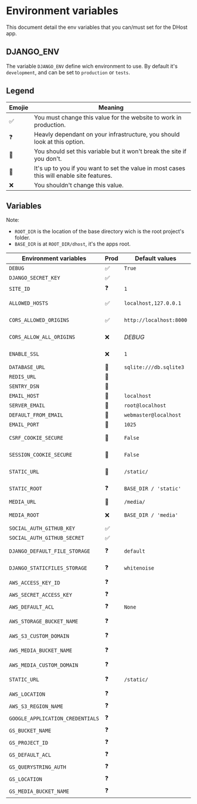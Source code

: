 # Environment variables

This document detail the env variables that you can/must set for the DHost app.

## DJANGO_ENV

The variable `DJANGO_ENV` define wich environment to use. By default it's `development`, and can be set to `production` or `tests`.

## Legend

| Emojie | Meaning                                                                                   |
| ------ | ----------------------------------------------------------------------------------------- |
| ✅     | You must change this value for the website to work in production.                         |
| ❓     | Heavly dependant on your infrastructure, you should look at this option.                  |
| 🍪     | You should set this variable but it won't break the site if you don't.                    |
| 🤷     | It's up to you if you want to set the value in most cases this will enable site features. |
| ❌     | You shouldn't change this value.                                                          |

## Variables

Note:

* `ROOT_DIR` is the location of the base directory wich is the root project's folder.
* `BASE_DIR` is at `ROOT_DIR/dhost`, it's the apps root.

| Environment variables            | Prod | Default values          | Descriptions                                                                                                                                                                |
| ---------------------------      | ---- | ----------------------- | --------------------------------------------------------------------------------------------------------------------------------------------------------------------------- |
| `DEBUG`                          | ✅   | `True`                  | Set to `False` for production, more infos [here](https://docs.djangoproject.com/en/3.1/ref/settings/#debug).                                                                |
| `DJANGO_SECRET_KEY`              | ✅   |                         | Your website secret key, more infos [here](https://docs.djangoproject.com/en/3.1/ref/settings/#secret-key).                                                                 |
| `SITE_ID`                        | ❓   | `1`                     | More infos [here](https://docs.djangoproject.com/en/3.1/ref/settings/#site-id).                                                                                             |
| `ALLOWED_HOSTS`                  | ✅   | `localhost,127.0.0.1`   | A list of strings representing the host/domain names that this Django site can serve. More infos [here](https://docs.djangoproject.com/en/3.1/ref/settings/#allowed-hosts). |
| `CORS_ALLOWED_ORIGINS`           | ✅   | `http://localhost:8000` | A list of strings representing the CORS allowed hosts. More infos [here](https://github.com/adamchainz/django-cors-headers).                                                |
| `CORS_ALLOW_ALL_ORIGINS`         | ❌   | _DEBUG_                 | Set allowed hosts to `*`, by default it take the value of `DEBUG`.                                                                                                          |
| `ENABLE_SSL`                     | ❌   | `1`                     | Enable all SSL (redirect, cookie), enabled by default in production only.                                                                                                   |
| `DATABASE_URL`                   | 🍪   | `sqlite:///db.sqlite3`  | The database URL, more infos [here](https://github.com/jacobian/dj-database-url#url-schema).                                                                                |
| `REDIS_URL`                      | 🍪   |                         | The URL to the Redis server.                                                                                                                                                |
| `SENTRY_DSN`                     | 🍪   |                         | The Sentry DSN URL, more infos [here](https://sentry.io/welcome/).                                                                                                          |
| `EMAIL_HOST`                     | 🍪   | `localhost`             | The host to use for sending email. More infos [here](https://docs.djangoproject.com/en/3.1/ref/settings/#email-host).                                                       |
| `SERVER_EMAIL`                   | 🍪   | `root@localhost`        | More infos [here](https://docs.djangoproject.com/en/3.1/ref/settings/#server-email).                                                                                        |
| `DEFAULT_FROM_EMAIL`             | 🍪   | `webmaster@localhost`   | More infos [here](https://docs.djangoproject.com/en/3.1/ref/settings/#default-from-email).                                                                                  |
| `EMAIL_PORT`                     | 🍪   | `1025`                  | More infos [here](https://docs.djangoproject.com/en/3.1/ref/settings/#email-port).                                                                                          |
| `CSRF_COOKIE_SECURE`             | 🍪   | `False`                 | Whether to use a secure cookie for the CSRF cookie. More infos [here](https://docs.djangoproject.com/en/3.1/ref/settings/#csrf-cookie-secure).                              |
| `SESSION_COOKIE_SECURE`          | 🍪   | `False`                 | Whether to use a secure cookie for the session cookie. More infos [here](https://docs.djangoproject.com/en/3.1/ref/settings/#session-cookie-secure).                        |
| `STATIC_URL`                     | 🍪   | `/static/`              | URL to use when referring to static files. More infos [here](https://docs.djangoproject.com/en/3.1/ref/settings/#static-url).                                               |
| `STATIC_ROOT`                    | ❓   | `BASE_DIR / 'static'`   | The absolute path to the directory where collectstatic will collect static files. More infos [here](https://docs.djangoproject.com/en/3.1/ref/settings/#static-root).       |
| `MEDIA_URL`                      | 🍪   | `/media/`               | URL that handles the media served. More infos [here](https://docs.djangoproject.com/en/3.1/ref/settings/#media-url).                                                        |
| `MEDIA_ROOT`                     | ❌   | `BASE_DIR / 'media'`    | Absolute filesystem path to the directory that will hold user-uploaded files. More infos [here](https://docs.djangoproject.com/en/3.1/ref/settings/#media-root).            |
| `SOCIAL_AUTH_GITHUB_KEY`         | ✅   |                         | Github OAuth2 client ID.                                                                                                                                                    |
| `SOCIAL_AUTH_GITHUB_SECRET`      | ✅   |                         | Github OAuth2 client secret.                                                                                                                                                |
| `DJANGO_DEFAULT_FILE_STORAGE`    | ❓   | `default`               | Wich default file storage to use, one of `default`, `aws`, `google`.                                                                                                        |
| `DJANGO_STATICFILES_STORAGE`     | ❓   | `whitenoise`            | Wich staticfiles storage to be used, one of `whitenoise`, `aws`, `google`.                                                                                                  |
| `AWS_ACCESS_KEY_ID`              | ❓   |                         | AWS access key more infos [here](https://django-storages.readthedocs.io/en/latest/backends/amazon-S3.html).                                                                 |
| `AWS_SECRET_ACCESS_KEY`          | ❓   |                         | AWS secret key.                                                                                                                                                             |
| `AWS_DEFAULT_ACL`                | ❓   | `None`                  | AWS ACL.                                                                                                                                                                    |
| `AWS_STORAGE_BUCKET_NAME`        | ❓   |                         | AWS bucket name, giving a storage bucket name will enable storage of staticfiles.                                                                                           |
| `AWS_S3_CUSTOM_DOMAIN`           | ❓   |                         | Custom domain for static bucket.                                                                                                                                            |
| `AWS_MEDIA_BUCKET_NAME`          | ❓   |                         | AWS bucket name, giving a media bucket name will enable storage of media files.                                                                                             |
| `AWS_MEDIA_CUSTOM_DOMAIN`        | ❓   |                         | Custom domain for media bucket.                                                                                                                                             |
| `STATIC_URL`                     | ❓   | `/static/`              | For AWS: `https://<bucket_name>.s3.amazonaws.com/<static>/`.                                                                                                                |
| `AWS_LOCATION`                   | ❓   |                         | The base path inside you S3 bucket.                                                                                                                                         |
| `AWS_S3_REGION_NAME`             | ❓   |                         | AWS region name.                                                                                                                                                            |
| `GOOGLE_APPLICATION_CREDENTIALS` | ❓   |                         |                                                                                                                                                                             |
| `GS_BUCKET_NAME`                 | ❓   |                         |                                                                                                                                                                             |
| `GS_PROJECT_ID`                  | ❓   |                         |                                                                                                                                                                             |
| `GS_DEFAULT_ACL`                 | ❓   |                         |                                                                                                                                                                             |
| `GS_QUERYSTRING_AUTH`            | ❓   |                         |                                                                                                                                                                             |
| `GS_LOCATION`                    | ❓   |                         |                                                                                                                                                                             |
| `GS_MEDIA_BUCKET_NAME`           | ❓   |                         |                                                                                                                                                                             |
